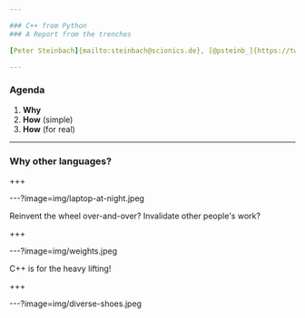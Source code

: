 ```yaml
---

### C++ from Python
### A Report from the trenches

[Peter Steinbach]{mailto:steinbach@scionics.de}, [@psteinb_]{https://twitter.com/psteinb_}, C++UG Dresden, June 12, 2018 

---
```


### Agenda

1. __Why__
2. __How__ (simple)
3. __How__ (for real)

---

### __Why__ other languages?

+++

---?image=img/laptop-at-night.jpeg

Reinvent the wheel over-and-over?
Invalidate other people's work?

+++

---?image=img/weights.jpeg

C++ is for the heavy lifting!

+++

---?image=img/diverse-shoes.jpeg

